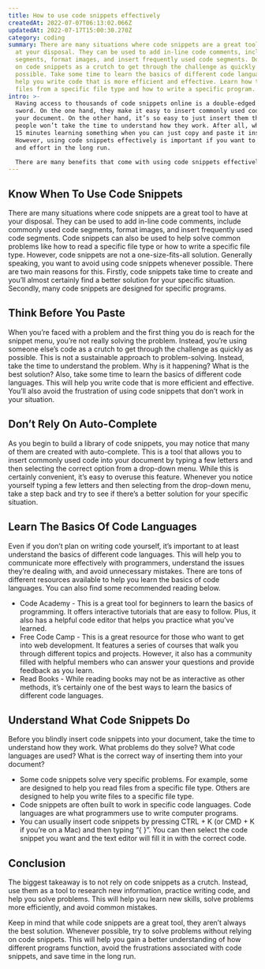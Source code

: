 ```yaml
---
title: How to use code snippets effectively
createdAt: 2022-07-07T06:13:02.066Z
updatedAt: 2022-07-17T15:00:30.270Z
category: coding
summary: There are many situations where code snippets are a great tool to have
  at your disposal. They can be used to add in-line code comments, include code
  segments, format images, and insert frequently used code segments. Don’t rely
  on code snippets as a crutch to get through the challenge as quickly as
  possible. Take some time to learn the basics of different code languages to
  help you write code that is more efficient and effective. Learn how to read
  files from a specific file type and how to write a specific program.
intro: >-
  Having access to thousands of code snippets online is a double-edged
  sword. On the one hand, they make it easy to insert commonly used code into
  your document. On the other hand, it’s so easy to just insert them that most
  people won’t take the time to understand how they work. After all, why spend
  15 minutes learning something when you can just copy and paste it instead?
  However, using code snippets effectively is important if you want to save time
  and effort in the long run. 

  There are many benefits that come with using code snippets effectively. For example, they can help you reduce the amount of time spent on repetitive tasks. You’ll also learn new information about different programming techniques while reducing your chances of making a common mistake. Keep reading to learn how you can use code snippets effectively.
---
```


## Know When To Use Code Snippets

There are many situations where code snippets are a great tool to have at your disposal. They can be used to add in-line code comments, include commonly used code segments, format images, and insert frequently used code segments. Code snippets can also be used to help solve common problems like how to read a specific file type or how to write a specific file type. However, code snippets are not a one-size-fits-all solution. Generally speaking, you want to avoid using code snippets whenever possible. There are two main reasons for this. Firstly, code snippets take time to create and you’ll almost certainly find a better solution for your specific situation. Secondly, many code snippets are designed for specific programs.

## Think Before You Paste

When you’re faced with a problem and the first thing you do is reach for the snippet menu, you’re not really solving the problem. Instead, you’re using someone else’s code as a crutch to get through the challenge as quickly as possible. This is not a sustainable approach to problem-solving. Instead, take the time to understand the problem. Why is it happening? What is the best solution? Also, take some time to learn the basics of different code languages. This will help you write code that is more efficient and effective. You’ll also avoid the frustration of using code snippets that don’t work in your situation.

## Don’t Rely On Auto-Complete

As you begin to build a library of code snippets, you may notice that many of them are created with auto-complete. This is a tool that allows you to insert commonly used code into your document by typing a few letters and then selecting the correct option from a drop-down menu. While this is certainly convenient, it’s easy to overuse this feature. Whenever you notice yourself typing a few letters and then selecting from the drop-down menu, take a step back and try to see if there’s a better solution for your specific situation.

## Learn The Basics Of Code Languages

Even if you don’t plan on writing code yourself, it’s important to at least understand the basics of different code languages. This will help you to communicate more effectively with programmers, understand the issues they’re dealing with, and avoid unnecessary mistakes. 
There are tons of different resources available to help you learn the basics of code languages. You can also find some recommended reading below. 

- Code Academy - This is a great tool for beginners to learn the basics of programming. It offers interactive tutorials that are easy to follow. Plus, it also has a helpful code editor that helps you practice what you’ve learned.
- Free Code Camp - This is a great resource for those who want to get into web development. It features a series of courses that walk you through different topics and projects. However, it also has a community filled with helpful members who can answer your questions and provide feedback as you learn.
- Read Books - While reading books may not be as interactive as other methods, it’s certainly one of the best ways to learn the basics of different code languages.

## Understand What Code Snippets Do

Before you blindly insert code snippets into your document, take the time to understand how they work. What problems do they solve? What code languages are used? What is the correct way of inserting them into your document?
- Some code snippets solve very specific problems. For example, some are designed to help you read files from a specific file type. Others are designed to help you write files to a specific file type.
- Code snippets are often built to work in specific code languages. Code languages are what programmers use to write computer programs.
- You can usually insert code snippets by pressing CTRL + K (or CMD + K if you’re on a Mac) and then typing “{ }”. You can then select the code snippet you want and the text editor will fill it in with the correct code.

## Conclusion

The biggest takeaway is to not rely on code snippets as a crutch. Instead, use them as a tool to research new information, practice writing code, and help you solve problems. This will help you learn new skills, solve problems more efficiently, and avoid common mistakes.

Keep in mind that while code snippets are a great tool, they aren’t always the best solution. Whenever possible, try to solve problems without relying on code snippets. This will help you gain a better understanding of how different programs function, avoid the frustrations associated with code snippets, and save time in the long run.
